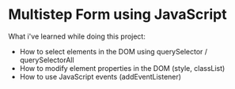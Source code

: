 # Multistep Form using JavaScript

What i've learned while doing this project:
- How to select elements in the DOM using querySelector / querySelectorAll
- How to modify element properties in the DOM (style, classList)
- How to use JavaScript events (addEventListener)